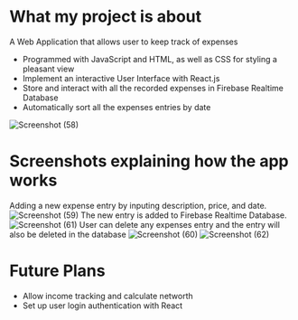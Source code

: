 # What my project is about
A Web Application that allows user to keep track of expenses
- Programmed with JavaScript and HTML, as well as CSS for styling a pleasant view
- Implement an interactive User Interface with React.js
- Store and interact with all the recorded expenses in Firebase Realtime Database
- Automatically sort all the expenses entries by date

![Screenshot (58)](https://user-images.githubusercontent.com/70000660/104411099-cf097d80-5537-11eb-97bb-567e57d1d1bb.png)

# Screenshots explaining how the app works
Adding a new expense entry by inputing description, price, and date.
![Screenshot (59)](https://user-images.githubusercontent.com/70000660/104411103-cfa21400-5537-11eb-9de3-ace1263248c0.png)
The new entry is added to Firebase Realtime Database.
![Screenshot (61)](https://user-images.githubusercontent.com/70000660/104411105-cfa21400-5537-11eb-83d7-5948d1e394c2.png)
User can delete any expenses entry and the entry will also be deleted in the database
![Screenshot (60)](https://user-images.githubusercontent.com/70000660/104411104-cfa21400-5537-11eb-86c5-cac1ac78bd96.png)
![Screenshot (62)](https://user-images.githubusercontent.com/70000660/104411107-d03aaa80-5537-11eb-832a-ff7f563bf424.png)

# Future Plans
- Allow income tracking and calculate networth
- Set up user login authentication with React
